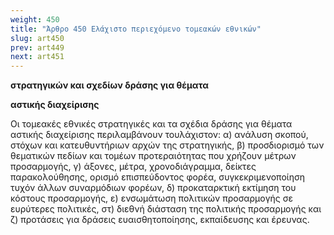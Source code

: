 ```yaml
---
weight: 450
title: "Άρθρο 450 Ελάχιστο περιεχόμενο τομεακών εθνικών"
slug: art450
prev: art449
next: art451
---
```


**στρατηγικών και σχεδίων δράσης για θέματα**

**αστικής διαχείρισης**

Οι τομεακές εθνικές στρατηγικές και τα σχέδια δράσης για θέματα αστικής διαχείρισης περιλαμβάνουν τουλάχιστον: α) ανάλυση σκοπού, στόχων και κατευθυντήριων αρχών της στρατηγικής, β) προσδιορισμό των θεματικών πεδίων και τομέων προτεραιότητας που χρήζουν μέτρων προσαρμογής, γ) άξονες, μέτρα, χρονοδιάγραμμα, δείκτες παρακολούθησης, ορισμό επισπεύδοντος φορέα, συγκεκριμενοποίηση τυχόν άλλων συναρμόδιων φορέων, δ) προκαταρκτική εκτίμηση του κόστους προσαρμογής, ε) ενσωμάτωση πολιτικών προσαρμογής σε ευρύτερες πολιτικές, στ) διεθνή διάσταση της πολιτικής προσαρμογής και ζ) προτάσεις για δράσεις ευαισθητοποίησης, εκπαίδευσης και έρευνας.


